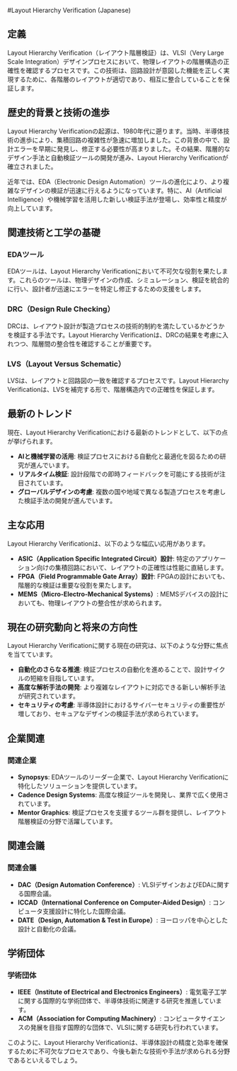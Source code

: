 #Layout Hierarchy Verification (Japanese)

## 定義
Layout Hierarchy Verification（レイアウト階層検証）は、VLSI（Very Large Scale Integration）デザインプロセスにおいて、物理レイアウトの階層構造の正確性を確認するプロセスです。この技術は、回路設計が意図した機能を正しく実現するために、各階層のレイアウトが適切であり、相互に整合していることを保証します。

## 歴史的背景と技術の進歩
Layout Hierarchy Verificationの起源は、1980年代に遡ります。当時、半導体技術の進歩により、集積回路の複雑性が急速に増加しました。この背景の中で、設計エラーを早期に発見し、修正する必要性が高まりました。その結果、階層的なデザイン手法と自動検証ツールの開発が進み、Layout Hierarchy Verificationが確立されました。

近年では、EDA（Electronic Design Automation）ツールの進化により、より複雑なデザインの検証が迅速に行えるようになっています。特に、AI（Artificial Intelligence）や機械学習を活用した新しい検証手法が登場し、効率性と精度が向上しています。

## 関連技術と工学の基礎
### EDAツール
EDAツールは、Layout Hierarchy Verificationにおいて不可欠な役割を果たします。これらのツールは、物理デザインの作成、シミュレーション、検証を統合的に行い、設計者が迅速にエラーを特定し修正するための支援をします。

### DRC（Design Rule Checking）
DRCは、レイアウト設計が製造プロセスの技術的制約を満たしているかどうかを検証する手法です。Layout Hierarchy Verificationは、DRCの結果を考慮に入れつつ、階層間の整合性を確認することが重要です。

### LVS（Layout Versus Schematic）
LVSは、レイアウトと回路図の一致を確認するプロセスです。Layout Hierarchy Verificationは、LVSを補完する形で、階層構造内での正確性を保証します。

## 最新のトレンド
現在、Layout Hierarchy Verificationにおける最新のトレンドとして、以下の点が挙げられます。

- **AIと機械学習の活用**: 検証プロセスにおける自動化と最適化を図るための研究が進んでいます。
- **リアルタイム検証**: 設計段階での即時フィードバックを可能にする技術が注目されています。
- **グローバルデザインの考慮**: 複数の国や地域で異なる製造プロセスを考慮した検証手法の開発が進んでいます。

## 主な応用
Layout Hierarchy Verificationは、以下のような幅広い応用があります。

- **ASIC（Application Specific Integrated Circuit）設計**: 特定のアプリケーション向けの集積回路において、レイアウトの正確性は性能に直結します。
- **FPGA（Field Programmable Gate Array）設計**: FPGAの設計においても、階層的な検証は重要な役割を果たします。
- **MEMS（Micro-Electro-Mechanical Systems）**: MEMSデバイスの設計においても、物理レイアウトの整合性が求められます。

## 現在の研究動向と将来の方向性
Layout Hierarchy Verificationに関する現在の研究は、以下のような分野に焦点を当てています。

- **自動化のさらなる推進**: 検証プロセスの自動化を進めることで、設計サイクルの短縮を目指しています。
- **高度な解析手法の開発**: より複雑なレイアウトに対応できる新しい解析手法が研究されています。
- **セキュリティの考慮**: 半導体設計におけるサイバーセキュリティの重要性が増しており、セキュアなデザインの検証手法が求められています。

## 企業関連
### 関連企業
- **Synopsys**: EDAツールのリーダー企業で、Layout Hierarchy Verificationに特化したソリューションを提供しています。
- **Cadence Design Systems**: 高度な検証ツールを開発し、業界で広く使用されています。
- **Mentor Graphics**: 検証プロセスを支援するツール群を提供し、レイアウト階層検証の分野で活躍しています。

## 関連会議
### 関連会議
- **DAC（Design Automation Conference）**: VLSIデザインおよびEDAに関する国際会議。
- **ICCAD（International Conference on Computer-Aided Design）**: コンピュータ支援設計に特化した国際会議。
- **DATE（Design, Automation & Test in Europe）**: ヨーロッパを中心とした設計と自動化の会議。

## 学術団体
### 学術団体
- **IEEE（Institute of Electrical and Electronics Engineers）**: 電気電子工学に関する国際的な学術団体で、半導体技術に関連する研究を推進しています。
- **ACM（Association for Computing Machinery）**: コンピュータサイエンスの発展を目指す国際的な団体で、VLSIに関する研究も行われています。

このように、Layout Hierarchy Verificationは、半導体設計の精度と効率を確保するために不可欠なプロセスであり、今後も新たな技術や手法が求められる分野であるといえるでしょう。